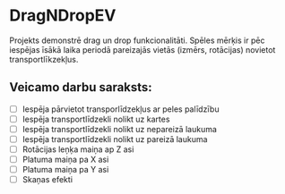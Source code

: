 # DragNDropEV
Projekts demonstrē drag un drop funkcionalitāti. Spēles mērķis ir pēc iespējas īsākā laika periodā pareizajās vietās (izmērs, rotācijas) novietot transportlīkzekļus.

## Veicamo darbu saraksts:
- [ ] Iespēja pārvietot transporlīdzekļus ar peles palīdzību
- [ ] Iespēja transportlīdzekli nolikt uz kartes
- [ ] Iespēja transportlīdzekli nolikt uz nepareizā laukuma
- [ ] Iespēja transportlīdzekli nolikt uz pareizā laukuma
- [ ] Rotācijas leņķa maiņa ap Z asi
- [ ] Platuma maiņa pa X asi
- [ ] Platuma maiņa pa Y asi
- [ ] Skaņas efekti
